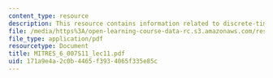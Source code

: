 ```yaml
---
content_type: resource
description: This resource contains information related to discrete-time fourier transform.
file: /media/https%3A/open-learning-course-data-rc.s3.amazonaws.com/res-6-007-signals-and-systems-spring-2011/171a9e4a2c0b4465f3934065f335e85c_MITRES_6_007S11_lec11.pdf
file_type: application/pdf
resourcetype: Document
title: MITRES_6_007S11_lec11.pdf
uid: 171a9e4a-2c0b-4465-f393-4065f335e85c
---
```

